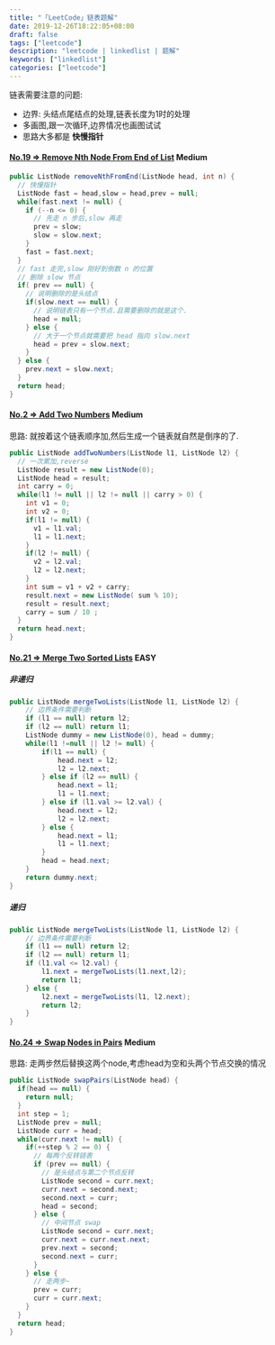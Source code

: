 ```yaml
---
title: "「LeetCode」链表题解"
date: 2019-12-26T18:22:05+08:00
draft: false
tags: ["leetcode"]
description: "leetcode | linkedlist | 题解"
keywords: ["linkedlist"]
categories: ["leetcode"]
---
```


<!--more-->

链表需要注意的问题:

* 边界: 头结点尾结点的处理,链表长度为1时的处理
* 多画图,跟一次循环,边界情况也画图试试
* 思路大多都是 **快慢指针**

#### [No.19 => Remove Nth Node From End of List](https://leetcode.com/problems/remove-nth-node-from-end-of-list/) **Medium**

```java
public ListNode removeNthFromEnd(ListNode head, int n) {
  // 快慢指针
  ListNode fast = head,slow = head,prev = null;
  while(fast.next != null) {
    if (--n <= 0) {
      // 先走 n 步后,slow 再走
      prev = slow;
      slow = slow.next;
    }
    fast = fast.next;
  }
  // fast 走完,slow 刚好到倒数 n 的位置
  // 删除 slow 节点
  if( prev == null) {
    // 说明删除的是头结点
    if(slow.next == null) {
      // 说明链表只有一个节点.且需要删除的就是这个.
      head = null;
    } else {
      // 大于一个节点就需要把 head 指向 slow.next
      head = prev = slow.next;
    }
  } else {
    prev.next = slow.next;
  }
  return head;
}
```

#### [No.2 => Add Two Numbers](https://leetcode.com/problems/add-two-numbers/) **Medium**

思路: 就按着这个链表顺序加,然后生成一个链表就自然是倒序的了.

```java
public ListNode addTwoNumbers(ListNode l1, ListNode l2) {
  // 一次累加,reverse
  ListNode result = new ListNode(0);
  ListNode head = result;
  int carry = 0;
  while(l1 != null || l2 != null || carry > 0) {
    int v1 = 0;
    int v2 = 0;
    if(l1 != null) {
      v1 = l1.val;
      l1 = l1.next;
    }
    if(l2 != null) {
      v2 = l2.val;
      l2 = l2.next;
    }
    int sum = v1 + v2 + carry;
    result.next = new ListNode( sum % 10);
    result = result.next;
    carry = sum / 10 ;
  }
  return head.next;
}
```

#### [No.21 =>  Merge Two Sorted Lists](https://leetcode.com/problems/merge-two-sorted-lists/) **EASY**

##### **非递归**

```java
public ListNode mergeTwoLists(ListNode l1, ListNode l2) {
    // 边界条件需要判断
    if (l1 == null) return l2;
    if (l2 == null) return l1;
    ListNode dummy = new ListNode(0), head = dummy;
    while(l1 !=null || l2 != null) {
        if(l1 == null) {
            head.next = l2;
            l2 = l2.next;
        } else if (l2 == null) {
            head.next = l1;
            l1 = l1.next;
        } else if (l1.val >= l2.val) {
            head.next = l2;
            l2 = l2.next;
        } else {
            head.next = l1;
            l1 = l1.next;
        }
        head = head.next;
    }
    return dummy.next;
}
```
##### **递归**

```java
public ListNode mergeTwoLists(ListNode l1, ListNode l2) {
    // 边界条件需要判断
    if (l1 == null) return l2;
    if (l2 == null) return l1;
    if (l1.val <= l2.val) {
        l1.next = mergeTwoLists(l1.next,l2);
        return l1;
    } else {
        l2.next = mergeTwoLists(l1, l2.next);
        return l2;
    }
}
```
#### [No.24 =>  Swap Nodes in Pairs](https://leetcode.com/problems/swap-nodes-in-pairs/) **Medium**

思路: 走两步然后替换这两个node,考虑head为空和头两个节点交换的情况

```java
public ListNode swapPairs(ListNode head) {
  if(head == null) {
    return null;
  }
  int step = 1;
  ListNode prev = null;
  ListNode curr = head;
  while(curr.next != null) {
    if(++step % 2 == 0) {
      // 每两个反转链表
      if (prev == null) {
        // 是头结点与第二个节点反转
        ListNode second = curr.next;
        curr.next = second.next;
        second.next = curr;
        head = second;
      } else {
        // 中间节点 swap
        ListNode second = curr.next;
        curr.next = curr.next.next;
        prev.next = second;
        second.next = curr;
      }
    } else {
      // 走两步~
      prev = curr;
      curr = curr.next;
    }
  }
  return head;
}
```

